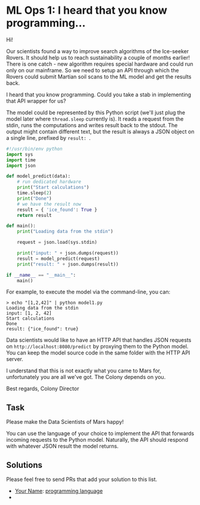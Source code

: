# ML Ops 1: I heard that you know programming...

Hi!

Our scientists found a way to improve search algorithms of the Ice-seeker
Rovers. It should help us to reach sustainability a couple of months earlier!
There is one catch - new algorithm requires special hardware and could run only
on our mainframe. So we need to setup an API through which the Rovers could
submit Martian soil scans to the ML model and get the results back.

I heard that you know programming. Could you take a stab in
implementing that API wrapper for us?

The model could be represented by this Python script (we'll just plug the model
later where `thread.sleep` currently is). It reads a request from the stdin,
runs the computations and writes result back to the stdout. The output might contain
different text, but the result is always a JSON object on a single line, prefixed by `result: `.


```python
#!/usr/bin/env python
import sys
import time
import json

def model_predict(data):
    # run dedicated hardware
    print("Start calculations")
    time.sleep(2)
    print("Done")
    # we have the result now
    result = { 'ice_found': True }
    return result

def main():
    print("Loading data from the stdin")

    request = json.load(sys.stdin)

    print("input: " + json.dumps(request))
    result = model_predict(request)
    print("result: " + json.dumps(result))

if __name__ == "__main__":
    main()

```

For example, to execute the model via the command-line, you can:

```
> echo "[1,2,42]" | python model1.py
Loading data from the stdin
input: [1, 2, 42]
Start calculations
Done
result: {"ice_found": true}
```

Data scientists would like to have an HTTP API that handles JSON requests on
`http://localhost:8080/predict` by proxying them to the Python model. You can
keep the model source code in the same folder with the HTTP API server.

I understand that this is not exactly what you came to Mars for, unfortunately
you are all we've got. The Colony depends on you.

Best regards, 
Colony Director

## Task

Please make the Data Scientists of Mars happy!

You can use the language of your choice to implement the API that forwards incoming requests to the Python model. Naturally, the API should respond with whatever JSON result the model returns.

## Solutions

Please feel free to send PRs that add your solution to this list. 

- [Your Name](http://github.com/your-github-profile): [programming language](http://github.com/url-to-the-ml-ops-solution-1)
- 


